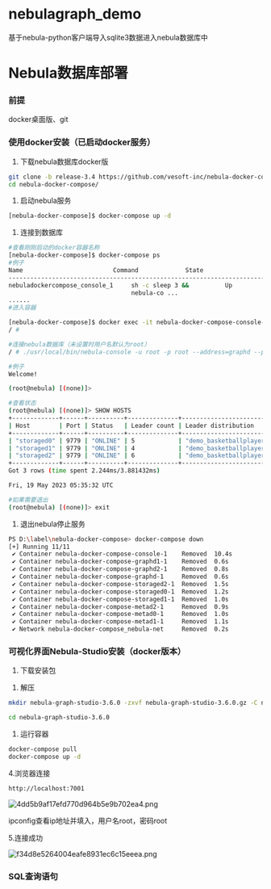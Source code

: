 # nebulagraph_demo
基于nebula-python客户端导入sqlite3数据进入nebula数据库中

# Nebula数据库部署

### 前提

docker桌面版、git

### 使用docker安装（已启动docker服务）

1. 下载nebula数据库docker版

```bash
git clone -b release-3.4 https://github.com/vesoft-inc/nebula-docker-compose.git
cd nebula-docker-compose/
```

1. 启动nebula服务

```bash
[nebula-docker-compose]$ docker-compose up -d
```

1. 连接到数据库

```bash
#查看刚刚启动的docker容器名称
[nebula-docker-compose]$ docker-compose ps
#例子
Name                         Command             State                 Ports
--------------------------------------------------------------------------------------------
nebuladockercompose_console_1     sh -c sleep 3 &&          Up
                                  nebula-co ...
......
#进入容器

[nebula-docker-compose]$ docker exec -it nebula-docker-compose-console-1 /bin/sh
/ #

#连接nebula数据库（未设置时用户名默认为root）
/ # ./usr/local/bin/nebula-console -u root -p root --address=graphd --port=9669

#例子
Welcome!

(root@nebula) [(none)]>

#查看状态
(root@nebula) [(none)]> SHOW HOSTS
+-------------+------+----------+--------------+------------------------------------------------+------------------------------------------------+---------+
| Host        | Port | Status   | Leader count | Leader distribution                            | Partition distribution                         | Version |
+-------------+------+----------+--------------+------------------------------------------------+------------------------------------------------+---------+
| "storaged0" | 9779 | "ONLINE" | 5            | "demo_basketballplayer:3, demo_shareholding:2" | "demo_basketballplayer:3, demo_shareholding:2" | "3.4.0" |
| "storaged1" | 9779 | "ONLINE" | 4            | "demo_basketballplayer:3, demo_shareholding:1" | "demo_basketballplayer:3, demo_shareholding:1" | "3.4.0" |
| "storaged2" | 9779 | "ONLINE" | 6            | "demo_basketballplayer:4, demo_shareholding:2" | "demo_basketballplayer:4, demo_shareholding:2" | "3.4.0" |
+-------------+------+----------+--------------+------------------------------------------------+------------------------------------------------+---------+
Got 3 rows (time spent 2.244ms/3.881432ms)

Fri, 19 May 2023 05:35:32 UTC

#如果需要退出
(root@nebula) [(none)]> exit
```

1. 退出nebula停止服务

```bash
PS D:\label\nebula-docker-compose> docker-compose down
[+] Running 11/11
 ✔ Container nebula-docker-compose-console-1    Removed  10.4s                                                        
 ✔ Container nebula-docker-compose-graphd1-1    Removed  0.6s                                                          
 ✔ Container nebula-docker-compose-graphd2-1    Removed  0.8s                                                          
 ✔ Container nebula-docker-compose-graphd-1     Removed  0.6s                                                          
 ✔ Container nebula-docker-compose-storaged2-1  Removed  1.5s                                                          
 ✔ Container nebula-docker-compose-storaged0-1  Removed  1.2s                                                          
 ✔ Container nebula-docker-compose-storaged1-1  Removed  1.0s                                                          
 ✔ Container nebula-docker-compose-metad2-1     Removed  0.9s                                                          
 ✔ Container nebula-docker-compose-metad0-1     Removed  1.0s                                                          
 ✔ Container nebula-docker-compose-metad1-1     Removed  1.1s                                                          
 ✔ Network nebula-docker-compose_nebula-net     Removed  0.2s                                                          
```

### 可视化界面Nebula-Studio安装（docker版本）

1. 下载安装包

[](https://oss-cdn.nebula-graph.io/nebula-graph-studio/3.6.0/nebula-graph-studio-3.6.0.tar.gz)

1. 解压

```bash
mkdir nebula-graph-studio-3.6.0 -zxvf nebula-graph-studio-3.6.0.gz -C nebula-graph-studio-3.6.0

cd nebula-graph-studio-3.6.0
```

1. 运行容器

```bash
docker-compose pull
docker-compose up -d
```

4.浏览器连接

```bash
http://localhost:7001
```

![4dd5b9af17efd770d964b5e9b702ea4.png](https://s3-us-west-2.amazonaws.com/secure.notion-static.com/3207ca7e-4a9f-4f1d-b49e-6f96e7ec4f83/4dd5b9af17efd770d964b5e9b702ea4.png)

ipconfig查看ip地址并填入，用户名root，密码root

5.连接成功

![f34d8e5264004eafe8931ec6c15eeea.png](https://s3-us-west-2.amazonaws.com/secure.notion-static.com/2c13da44-ac9c-48d2-b80a-adc27df46781/f34d8e5264004eafe8931ec6c15eeea.png)

### SQL查询语句
